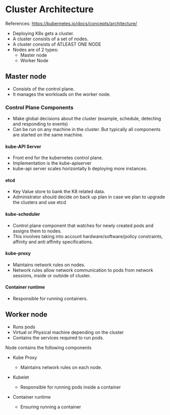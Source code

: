 # Cluster Architecture

References: https://kubernetes.io/docs/concepts/architecture/

* Deploying K8s gets a cluster.
* A cluster consists of a set of nodes.
* A cluster consists of ATLEAST ONE NODE
* Nodes are of 2 types:
  * Master node
  * Worker Node

## Master node

* Consists of the control plane.
* It manages the workloads on the worker node.


### Control Plane Components

* Make global decisions about the cluster (example, schedule, detecting and responding to events)
* Can be run on any machine in the cluster. But typically all components are started on the same machine.

#### kube-API Server

 - Front end for the kubernetes control plane.
 - Implementation is the kube-apiserver
 - kube-api server scales horizontally b deploying more instances.

#### etcd

- Key Value store to bank the K8 related data.
- Administrator should decide on back up plan in case we plan to upgrade the clusters and use etcd
 
#### kube-scheduler

- Control plane component that watches for newly created pods and assigns them to nodes.
- This involves taking into account hardware/software/policy constraints, affinity and anti affinity specifications.

#### kube-proxy

- Maintains network rules on nodes.
- Network rules allow network communication to pods from network sessions, inside or outside of cluster.

#### Container runtime

- Responsible for running containers.

## Worker node

* Runs pods
* Virtual or Physical machine depending on the cluster
* Contains the services required to run pods.

Node contains the following components

* Kube Proxy
  * Maintains network rules on each node.
  
* Kubelet 
  * Responsible for running pods inside a container
  
* Container runtime
  * Ensuring running a container

